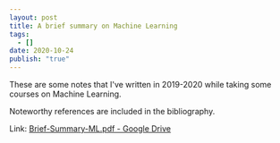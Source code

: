 ```yaml
---
layout: post
title: A brief summary on Machine Learning
tags:
  - []
date: 2020-10-24
publish: "true"
---
```


These are some notes that I've written in 2019-2020 while taking some courses on Machine Learning.

Noteworthy references are included in the bibliography.

Link: [Brief-Summary-ML.pdf - Google Drive](https://drive.google.com/file/d/13552--FtRgltLTbYhh2zbWZiE76LAZVV/view?usp=sharing)
